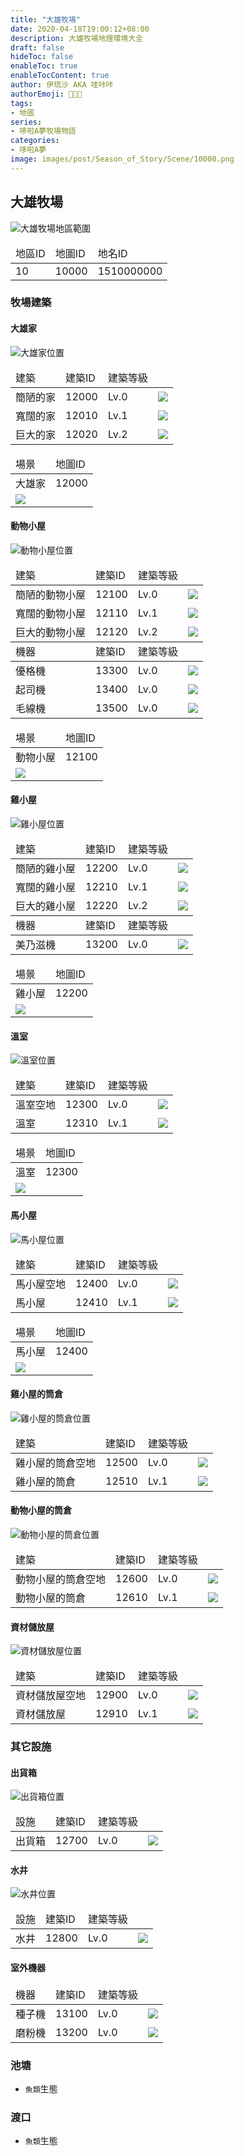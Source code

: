 ```yaml
---
title: "大雄牧場"
date: 2020-04-18T19:00:12+08:00
description: 大雄牧場地理環境大全
draft: false
hideToc: false
enableToc: true
enableTocContent: true
author: 伊琉沙 AKA 哇咔咔
authorEmoji: 👩🏿‍🚀
tags: 
- 地圖
series:
- 哆啦A夢牧場物語
categories:
- 哆啦A夢
image: images/post/Season_of_Story/Scene/10000.png
---
```

## 大雄牧場
![大雄牧場地區範圍](/images/post/Season_of_Story/Map/10000.png)
<table>
    <thead>
        <tr>
            <td>地區ID</td>
            <td>地圖ID</td>
            <td>地名ID</td>
        </tr>
    </thead>
    <tr>
            <td>10</td>
            <td>10000</td>
            <td>1510000000</td>
    </tr>
</table>

### 牧場建築
#### 大雄家
![大雄家位置](/images/post/Season_of_Story/Map/12000.png)
<table>
    <thead>
        <tr>
            <td>建築</td>
            <td>建築ID</td>
            <td>建築等級</td>
            <td></td>
        </tr>
    </thead>
    <tr>
        <td>簡陋的家</td>
        <td>12000</td>
        <td>Lv.0</td>
        <td><img src= "/images/post/Season_of_Story/Sprite/icon_201080010.png"></td>
    </tr>
    <tr>
        <td>寬闊的家</td>
        <td>12010</td>
        <td>Lv.1</td>
        <td><img src= "/images/post/Season_of_Story/Sprite/icon_201080011.png"></td>
    </tr>
    <tr>
        <td>巨大的家</td>
        <td>12020</td>
        <td>Lv.2</td>
        <td><img src= "/images/post/Season_of_Story/Sprite/icon_201080012.png"></td>
    </tr>
</table>
<table>
    <thead>
        <tr>
            <td>場景</td>
            <td>地圖ID</td>
        </tr>
    </thead>
    <tr>
        <td>大雄家</td>
        <td>12000</td>
    </tr>
    <tr>
        <td colspan="2"><img src= "/images/post/Season_of_Story/Scene/12000.png"></td>
    </tr>
</table>

#### 動物小屋
![動物小屋位置](/images/post/Season_of_Story/Map/12100.png)
<table>
    <thead>
        <tr>
            <td>建築</td>
            <td>建築ID</td>
            <td>建築等級</td>
            <td></td>
        </tr>
    </thead>
    <tr>
        <td>簡陋的動物小屋</td>
        <td>12100</td>
        <td>Lv.0</td>
        <td><img src= "/images/post/Season_of_Story/Sprite/icon_201080020.png"></td>
    </tr>
    <tr>
        <td>寬闊的動物小屋</td>
        <td>12110</td>
        <td>Lv.1</td>
        <td><img src= "/images/post/Season_of_Story/Sprite/icon_201080021.png"></td>
    </tr>
    <tr>
        <td>巨大的動物小屋</td>
        <td>12120</td>
        <td>Lv.2</td>
        <td><img src= "/images/post/Season_of_Story/Sprite/icon_201080022.png"></td>
    </tr>
    <thead>
        <tr>
            <td>機器</td>
            <td>建築ID</td>
            <td>建築等級</td>
            <td></td>
        </tr>
    </thead>
    <tr>
        <td>優格機</td>
        <td>13300</td>
        <td>Lv.0</td>
        <td><img src= "/images/post/Season_of_Story/Sprite/icon_201080130.png"></td>
    </tr>
    <tr>
        <td>起司機</td>
        <td>13400</td>
        <td>Lv.0</td>
        <td><img src= "/images/post/Season_of_Story/Sprite/icon_201080120.png"></td>
    </tr>
    <tr>
        <td>毛線機</td>
        <td>13500</td>
        <td>Lv.0</td>
        <td><img src= "/images/post/Season_of_Story/Sprite/icon_201080140.png"></td>
    </tr>
</table>
<table>
    <thead>
        <tr>
            <td>場景</td>
            <td>地圖ID</td>
        </tr>
    </thead>
    <tr>
        <td>動物小屋</td>
        <td>12100</td>
    </tr>
    <tr>
        <td colspan="2"><img src= "/images/post/Season_of_Story/Scene/12100.png"></td>
    </tr>
</table>

#### 雞小屋
![雞小屋位置](/images/post/Season_of_Story/Map/12200.png)
<table>
    <thead>
        <tr>
            <td>建築</td>
            <td>建築ID</td>
            <td>建築等級</td>
            <td></td>
        </tr>
    </thead>
    <tr>
        <td>簡陋的雞小屋</td>
        <td>12200</td>
        <td>Lv.0</td>
        <td><img src= "/images/post/Season_of_Story/Sprite/icon_201080030.png"></td>
    </tr>
    <tr>
        <td>寬闊的雞小屋</td>
        <td>12210</td>
        <td>Lv.1</td>
        <td><img src= "/images/post/Season_of_Story/Sprite/icon_201080031.png"></td>
    </tr>
    <tr>
        <td>巨大的雞小屋</td>
        <td>12220</td>
        <td>Lv.2</td>
        <td><img src= "/images/post/Season_of_Story/Sprite/icon_201080032.png"></td>
    </tr>
    <thead>
        <tr>
            <td>機器</td>
            <td>建築ID</td>
            <td>建築等級</td>
            <td></td>
        </tr>
    </thead>
    <tr>
        <td>美乃滋機</td>
        <td>13200</td>
        <td>Lv.0</td>
        <td><img src= "/images/post/Season_of_Story/Sprite/icon_201080110.png"></td>
    </tr>
</table>
<table>
    <thead>
        <tr>
            <td>場景</td>
            <td>地圖ID</td>
        </tr>
    </thead>
    <tr>
        <td>雞小屋</td>
        <td>12200</td>
    </tr>
    <tr>
        <td colspan="2"><img src= "/images/post/Season_of_Story/Scene/12200.png"></td>
    </tr>
</table>

#### 溫室
![溫室位置](/images/post/Season_of_Story/Map/12300.png)
<table>
    <thead>
        <tr>
            <td>建築</td>
            <td>建築ID</td>
            <td>建築等級</td>
            <td></td>
        </tr>
    </thead>
    <tr>
        <td>溫室空地</td>
        <td>12300</td>
        <td>Lv.0</td>
        <td><img src= "/images/post/Season_of_Story/Building/12300.png"></td>
    </tr>
    <tr>
        <td>溫室</td>
        <td>12310</td>
        <td>Lv.1</td>
        <td><img src= "/images/post/Season_of_Story/Sprite/icon_201080040.png"></td>
    </tr>
</table>
<table>
    <thead>
        <tr>
            <td>場景</td>
            <td>地圖ID</td>
        </tr>
    </thead>
    <tr>
        <td>溫室</td>
        <td>12300</td>
    </tr>
    <tr>
        <td colspan="2"><img src= "/images/post/Season_of_Story/Scene/12300.png"></td>
    </tr>
</table>

#### 馬小屋
![馬小屋位置](/images/post/Season_of_Story/Map/12400.png)
<table>
    <thead>
        <tr>
            <td>建築</td>
            <td>建築ID</td>
            <td>建築等級</td>
            <td></td>
        </tr>
    </thead>
    <tr>
        <td>馬小屋空地</td>
        <td>12400</td>
        <td>Lv.0</td>
        <td><img src= "/images/post/Season_of_Story/Building/12400.png"></td>
    </tr>
    <tr>
        <td>馬小屋</td>
        <td>12410</td>
        <td>Lv.1</td>
        <td><img src= "/images/post/Season_of_Story/Sprite/icon_201080070.png"></td>
    </tr>
</table>
<table>
    <thead>
        <tr>
            <td>場景</td>
            <td>地圖ID</td>
        </tr>
    </thead>
    <tr>
        <td>馬小屋</td>
        <td>12400</td>
    </tr>
    <tr>
        <td colspan="2"><img src= "/images/post/Season_of_Story/Scene/12400.png"></td>
    </tr>
</table>

#### 雞小屋的筒倉
![雞小屋的筒倉位置](/images/post/Season_of_Story/Map/12500.png)
<table>
    <thead>
        <tr>
            <td>建築</td>
            <td>建築ID</td>
            <td>建築等級</td>
            <td></td>
        </tr>
    </thead>
    <tr>
        <td>雞小屋的筒倉空地</td>
        <td>12500</td>
        <td>Lv.0</td>
        <td><img src= "/images/post/Season_of_Story/Building/12500.png"></td>
    </tr>
    <tr>
        <td>雞小屋的筒倉</td>
        <td>12510</td>
        <td>Lv.1</td>
        <td><img src= "/images/post/Season_of_Story/Sprite/icon_201080060.png"></td>
    </tr>
</table>

#### 動物小屋的筒倉
![動物小屋的筒倉位置](/images/post/Season_of_Story/Map/12600.png)
<table>
    <thead>
        <tr>
            <td>建築</td>
            <td>建築ID</td>
            <td>建築等級</td>
            <td></td>
        </tr>
    </thead>
    <tr>
        <td>動物小屋的筒倉空地</td>
        <td>12600</td>
        <td>Lv.0</td>
        <td><img src= "/images/post/Season_of_Story/Building/12600.png"></td>
    </tr>
    <tr>
        <td>動物小屋的筒倉</td>
        <td>12610</td>
        <td>Lv.1</td>
        <td><img src= "/images/post/Season_of_Story/Sprite/icon_201080050.png"></td>
    </tr>
</table>

#### 資材儲放屋
![資材儲放屋位置](/images/post/Season_of_Story/Map/12900.png)
<table>
    <thead>
        <tr>
            <td>建築</td>
            <td>建築ID</td>
            <td>建築等級</td>
            <td></td>
        </tr>
    </thead>
    <tr>
        <td>資材儲放屋空地</td>
        <td>12900</td>
        <td>Lv.0</td>
        <td><img src= "/images/post/Season_of_Story/Building/12900.png"></td>
    </tr>
    <tr>
        <td>資材儲放屋</td>
        <td>12910</td>
        <td>Lv.1</td>
        <td><img src= "/images/post/Season_of_Story/Sprite/icon_201080080.png"></td>
    </tr>
</table>

### 其它設施
#### 出貨箱
![出貨箱位置](/images/post/Season_of_Story/Map/12700.png)
<table>
    <thead>
        <tr>
            <td>設施</td>
            <td>建築ID</td>
            <td>建築等級</td>
            <td></td>
        </tr>
    </thead>
    <tr>
        <td>出貨箱</td>
        <td>12700</td>
        <td>Lv.0</td>
        <td><img src= "/images/post/Season_of_Story/Building/12700.png"></td>
    </tr>
</table>

#### 水井
![水井位置](/images/post/Season_of_Story/Map/12800.png)
<table>
    <thead>
        <tr>
            <td>設施</td>
            <td>建築ID</td>
            <td>建築等級</td>
            <td></td>
        </tr>
    </thead>
    <tr>
        <td>水井</td>
        <td>12800</td>
        <td>Lv.0</td>
        <td><img src= "/images/post/Season_of_Story/Building/12800.png"></td>
    </tr>
</table>

#### 室外機器
<table>
    <thead>
        <tr>
            <td>機器</td>
            <td>建築ID</td>
            <td>建築等級</td>
            <td></td>
        </tr>
    </thead>
    <tr>
        <td>種子機</td>
        <td>13100</td>
        <td>Lv.0</td>
        <td><img src= "/images/post/Season_of_Story/Sprite/icon_201080090.png"></td>
    </tr>
    <tr>
        <td>磨粉機</td>
        <td>13200</td>
        <td>Lv.0</td>
        <td><img src= "/images/post/Season_of_Story/Sprite/icon_201080100.png"></td>
    </tr>
</table>

### 池塘
+ `魚類`生態

### 渡口
+ `魚類`生態
